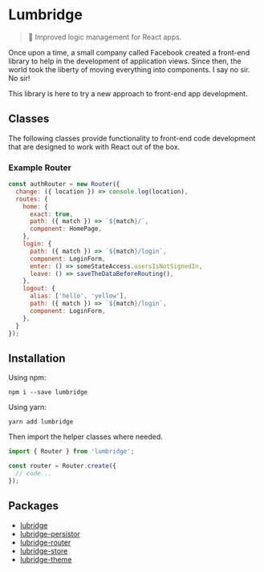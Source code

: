 # Lumbridge

> 🏰 Improved logic management for React apps.

Once upon a time, a small company called Facebook created a front-end library to help in the development of application views. Since then, the world took the liberty of moving everything into components. I say no sir. No sir!

This library is here to try a new approach to front-end app development.

## Classes

The following classes provide functionality to front-end code development that are designed to work with React out of the box.

### Example Router

```js
const authRouter = new Router({
  change: ({ location }) => console.log(location),
  routes: {
    home: {
      exact: true,
      path: ({ match }) => `${match}/`,
      component: HomePage,
    },
    login: {
      path: ({ match }) => `${match}/login`,
      component: LoginForm,
      enter: () => someStateAccess.usersIsNotSignedIn,
      leave: () => saveTheDataBeforeRouting(),
    },
    logout: {
      alias: ['hello', 'yellow'],
      path: ({ match }) => `${match}/login`,
      component: LoginForm,
    },
  }
});
```

## Installation

Using npm:

```shell
npm i --save lumbridge
```

Using yarn:

```shell
yarn add lumbridge
```

Then import the helper classes where needed.

```js
import { Router } from 'lumbridge';

const router = Router.create({
  // code...
});
```

## Packages

- [lubridge](https://github.com/jackrobertscott/lumbridge/tree/master/packages/lumbridge)
- [lubridge-persistor](https://github.com/jackrobertscott/lumbridge/tree/master/packages/lumbridge-persistor)
- [lubridge-router](https://github.com/jackrobertscott/lumbridge/tree/master/packages/lumbridge-router)
- [lubridge-store](https://github.com/jackrobertscott/lumbridge/tree/master/packages/lumbridge-store)
- [lubridge-theme](https://github.com/jackrobertscott/lumbridge/tree/master/packages/lumbridge-theme)